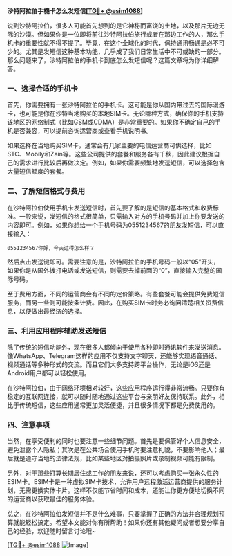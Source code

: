 **沙特阿拉伯手機卡怎么发短信[[TG💪+ @esim1088](https://t.me/s/esim1088)]**

说到沙特阿拉伯，很多人可能首先想到的是它神秘而富饶的土地，以及那片无边无际的沙漠。但如果你是一位即将前往沙特阿拉伯旅行或者在那边工作的人，那么手机卡的重要性就不得不提了。毕竟，在这个全球化的时代，保持通讯畅通是必不可少的。尤其是发短信这种基本功能，几乎成了我们日常生活中不可或缺的一部分。那么问题来了，沙特阿拉伯的手机卡到底怎么发短信呢？这篇文章将为你详细解答。

### 一、选择合适的手机卡

首先，你需要拥有一张沙特阿拉伯的手机卡。这可能是你从国内带过去的国际漫游卡，也可能是你在沙特当地购买的本地SIM卡。无论哪种方式，确保你的手机支持该地区的网络制式（比如GSM或CDMA）是非常重要的。如果你不确定自己的手机是否兼容，可以提前咨询运营商或查看手机说明书。

如果选择在当地购买SIM卡，通常会有几家主要的电信运营商可供选择，比如STC、Mobily和Zain等。这些公司提供的套餐和服务各有千秋，因此建议根据自己的需求进行比较后再做决定。例如，如果你需要频繁地发送短信，可以选择包含大量短信额度的套餐。

### 二、了解短信格式与费用

在沙特阿拉伯使用手机卡发送短信时，首先要了解的是短信的基本格式和收费标准。一般来说，发短信的格式很简单，只需输入对方的手机号码并加上你要发送的内容即可。例如，如果你想给一个手机号码为0551234567的朋友发短信，可以直接输入：

```
0551234567你好，今天过得怎么样？
```

然后点击发送键即可。需要注意的是，沙特阿拉伯的手机号码一般以“05”开头，如果你是从国外拨打电话或发送短信，则需要去掉前面的“0”，直接输入完整的国际号码。

至于费用方面，不同的运营商会有不同的定价策略。有些套餐可能会提供免费短信服务，而另一些则可能按条计费。因此，在购买SIM卡时务必询问清楚相关资费信息，以便做出最经济的选择。

### 三、利用应用程序辅助发送短信

除了传统的短信功能外，现在很多人都倾向于使用各种即时通讯软件来发送消息。像WhatsApp、Telegram这样的应用不仅支持文字聊天，还能够实现语音通话、视频通话等多种形式的交流。而且它们大多支持跨平台操作，无论是iOS还是Android用户都可以轻松使用。

在沙特阿拉伯，由于网络环境相对较好，这些应用程序运行得非常流畅。只要你有稳定的互联网连接，就可以随时随地通过这些平台与亲朋好友保持联系。此外，相比于传统短信，这些应用通常更加灵活便捷，并且很多情况下都是免费使用的。

### 四、注意事项

当然，在享受便利的同时也要注意一些细节问题。首先是要保管好个人信息安全，避免泄露个人隐私；其次是在公共场合使用手机时要注意礼貌，不要影响他人；最后就是遵守当地的法律法规，比如某些地区对拍摄照片或录制视频可能有限制。

另外，对于那些打算长期居住或工作的朋友来说，还可以考虑购买一张永久性的ESIM卡。ESIM卡是一种虚拟SIM卡技术，允许用户远程激活运营商提供的服务计划，无需更换实体卡片。这样不仅能节省时间和成本，还能让你更方便地切换不同的运营商以获取最佳的服务体验。

总之，在沙特阿拉伯发短信并不是什么难事，只要掌握了正确的方法并合理规划预算就能轻松搞定。希望本文能对你有所帮助！如果你还有其他疑问或者想要分享自己的经验，欢迎随时留言讨论哦~

[[TG💪+ @esim1088](https://t.me/s/esim1088) ![Image](https://i.postimg.cc/4NQfJmqS/Snipaste-2025-05-13-00-14-12.png)]